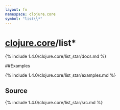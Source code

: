 ```yaml
---
layout: fn
namespace: clojure.core
symbol: "list\\*"
---
```


# [clojure.core](../)/list\*

{% include 1.4.0/clojure.core/list_star/docs.md %}

##Examples

{% include 1.4.0/clojure.core/list_star/examples.md %}
## Source
{% include 1.4.0/clojure.core/list_star/src.md %}


